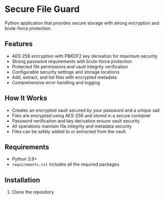 # Secure File Guard

Python application that provides secure storage with strong encryption and brute-force protection.

## Features

- AES-256 encryption with PBKDF2 key derivation for maximum security
- Strong password requirements with brute-force protection
- Protected file permissions and vault integrity verification
- Configurable security settings and storage locations
- Add, extract, and list files with encrypted metadata
- Comprehensive error handling and logging

## How It Works

- Creates an encrypted vault secured by your password and a unique salt
- Files are encrypted using AES-256 and stored in a secure container
- Password verification and key derivation ensure vault security
- All operations maintain file integrity and metadata security
- Files can be safely added to or extracted from the vault

## Requirements

- Python 3.8+
- `requirements.txt` includes all the required packages

## Installation

1. Clone the repository

